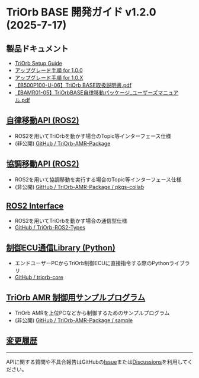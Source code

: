 # TriOrb BASE 開発ガイド v1.2.0 (2025-7-17)

## 製品ドキュメント
- [TriOrb Setup Guide](https://triorb.notion.site/22cb60b1eaf381a29e70e14a4d7021b5)
- [アップグレード手順 for 1.0.0](https://app.box.com/shared/static/duvgm7ft3d153x2y8ljcgcrqk6o6fjsy.pdf)
- [アップグレード手順 for 1.0.X](https://triorb.notion.site/v-e-r-1-1-1-23bb60b1eaf380858d49ccd2112f0d0b)
- [【B500P100-U-06】TriOrb BASE取扱説明書.pdf](https://app.box.com/shared/static/hlpgcnet2bru1wy5u55dlvvhxgojwsb9.pdf)
- [【BAMR01-05】TriOrbBASE自律移動パッケージ_ユーザーズマニュアル.pdf](https://app.box.com/shared/static/bj8ywg2j4v8wezqwebeu6ve6ek59ee0q.pdf)

## [自律移動API (ROS2)](./TriOrb-AMR-Package/pkgs/Reference_API.md)
- ROS2を用いてTriOrbを動かす場合のTopic等インターフェース仕様
- (非公開) [GitHub / TriOrb-AMR-Package](https://github.com/TriOrb-Inc/TriOrb-AMR-Package)

## [協調移動API (ROS2)](./TriOrb-AMR-Package/pkgs-collab/Reference_API.md)
- ROS2を用いて協調移動を実行する場合のTopic等インターフェース仕様
- (非公開) [GitHub / TriOrb-AMR-Package / pkgs-collab](https://github.com/TriOrb-Inc/TriOrb-AMR-Package/tree/master/pkgs-collab)

## [ROS2 Interface](./TriOrb-AMR-Package/pkgs/TriOrb-ROS2-Types/README_types.md)
- ROS2を用いてTriOrbを動かす場合の通信型仕様
- [GitHub / TriOrb-ROS2-Types](https://github.com/TriOrb-Inc/TriOrb-ROS2-Types)

## [制御ECU通信Library (Python)](./triorb-core/README.md)
- エンドユーザーPCからTriOrb制御ECUに直接指令する際のPythonライブラリ
- [GitHub / triorb-core](https://github.com/TriOrb-Inc/triorb-core)

## [TriOrb AMR 制御用サンプルプログラム](./TriOrb-AMR-Package/sample/README.md)
- TriOrb AMRを上位PCなどから制御するためのサンプルプログラム
- (非公開) [GitHub / TriOrb-AMR-Package / sample](https://github.com/TriOrb-Inc/TriOrb-AMR-Package/tree/master/sample)

## [変更履歴](./TriOrb-AMR-Package/History.md)

---

APIに関する質問や不具合報告はGitHubの[Issue](https://github.com/TriOrb-Inc/TriOrb-AMR-Documents/issues)または[Discussions](https://github.com/TriOrb-Inc/TriOrb-AMR-Documents/discussions)を利用してください。